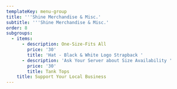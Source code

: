 ```yaml
---
templateKey: menu-group
title: '''Shine Merchandise & Misc.'
subtitle: '''Shine Merchandise & Misc.'
order: 8
subgroups:
  - items:
      - description: One-Size-Fits All
        price: '30'
        title: 'Hat - Black & White Logo Strapback '
      - description: 'Ask Your Server about Size Availability '
        price: '30'
        title: Tank Tops
    title: Support Your Local Business
---
```


